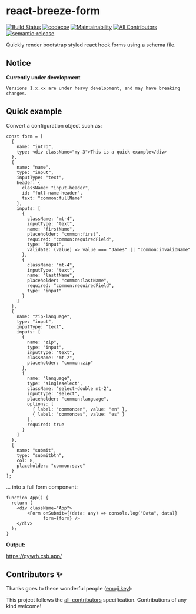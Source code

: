 # react-breeze-form

[![Build Status](https://travis-ci.org/start-at-root/react-breeze-form.svg?branch=master)](https://travis-ci.org/start-at-root/react-breeze-form)
[![codecov](https://codecov.io/gh/jlison/react-breeze-form/branch/master/graph/badge.svg)](https://codecov.io/gh/jlison/react-breeze-form)
[![Maintainability](https://api.codeclimate.com/v1/badges/f9d7cae974904d3c0747/maintainability)](https://codeclimate.com/github/start-at-root/react-breeze-form/maintainability)
[![All Contributors](https://img.shields.io/badge/all_contributors-0-orange.svg?style=flat-square)](#contributors-)
[![semantic-release](https://img.shields.io/badge/%20%20%F0%9F%93%A6%F0%9F%9A%80-semantic--release-e10079.svg)](https://github.com/semantic-release/semantic-release)

Quickly render bootstrap styled react hook forms using a schema file.

## Notice
**Currently under development**
```
Versions 1.x.xx are under heavy development, and may have breaking changes.
```

## Quick example
Convert a configuration object such as:
```
const form = [
  {
    name: "intro",
    type: <div className="my-3">This is a quick example</div>
  },
  {
    name: "name",
    type: "input",
    inputType: "text",
    header: {
      className: "input-header",
      id: "full-name-header",
      text: "common:fullName"
    },
    inputs: [
      {
        className: "mt-4",
        inputType: "text",
        name: "firstName",
        placeholder: "common:first",
        required: "common:requiredField",
        type: "input",
        validate: (value) => value === "James" || "common:invalidName"
      },
      {
        className: "mt-4",
        inputType: "text",
        name: "lasttName",
        placeholder: "common:lastName",
        required: "common:requiredField",
        type: "input"
      }
    ]
  },
  {
    name: "zip-language",
    type: "input",
    inputType: "text",
    inputs: [
      {
        name: "zip",
        type: "input",
        inputType: "text",
        className: "mt-2",
        placeholder: "common:zip"
      },
      {
        name: "language",
        type: "singleselect",
        className: "select-double mt-2",
        inputType: "select",
        placeholder: "common:language",
        options: [
          { label: "common:en", value: "en" },
          { label: "common:es", value: "es" }
        ],
        required: true
      }
    ]
  },
  {
    name: "submit",
    type: "submitbtn",
    col: 8,
    placeholder: "common:save"
  }
];
```
... into a full form component:
```
function App() {
  return (
    <div className="App">
        <Form onSubmit={(data: any) => console.log("Data", data)} 
              form={form} />
    </div>
  );
}
```
**Output:**

https://qywrh.csb.app/

## Contributors ✨

Thanks goes to these wonderful people
([emoji key](https://allcontributors.org/docs/en/emoji-key)):

<!-- ALL-CONTRIBUTORS-LIST:START - Do not remove or modify this section -->
<!-- prettier-ignore-start -->
<!-- markdownlint-disable -->
<!-- markdownlint-enable -->
<!-- prettier-ignore-end -->

<!-- ALL-CONTRIBUTORS-LIST:END -->

This project follows the
[all-contributors](https://github.com/all-contributors/all-contributors)
specification. Contributions of any kind welcome!
